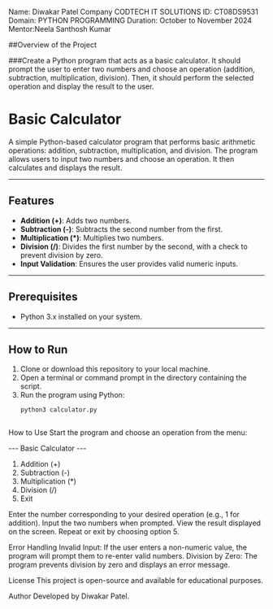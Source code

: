Name: Diwakar Patel
Company CODTECH IT SOLUTIONS
ID: CT08DS9531
Domain: PYTHON PROGRAMMING
Duration: October to November 2024
Mentor:Neela Santhosh Kumar

##Overview of the Project

###Create a Python program that acts as a basic calculator. It should prompt the user to
enter two numbers and choose an operation (addition, subtraction, multiplication,
division). Then, it should perform the selected operation and display the result to the
user.

# Basic Calculator

A simple Python-based calculator program that performs basic arithmetic operations: addition, subtraction, multiplication, and division. The program allows users to input two numbers and choose an operation. It then calculates and displays the result.

---

## Features
- **Addition (+)**: Adds two numbers.
- **Subtraction (-)**: Subtracts the second number from the first.
- **Multiplication (*)**: Multiplies two numbers.
- **Division (/)**: Divides the first number by the second, with a check to prevent division by zero.
- **Input Validation**: Ensures the user provides valid numeric inputs.

---

## Prerequisites
- Python 3.x installed on your system.

---



## How to Run

1. Clone or download this repository to your local machine.
2. Open a terminal or command prompt in the directory containing the script.
3. Run the program using Python:
   ```bash
   python3 calculator.py



How to Use
Start the program and choose an operation from the menu:

--- Basic Calculator ---
1. Addition (+)
2. Subtraction (-)
3. Multiplication (*)
4. Division (/)
5. Exit

Enter the number corresponding to your desired operation (e.g., 1 for addition).
Input the two numbers when prompted.
View the result displayed on the screen.
Repeat or exit by choosing option 5.


Error Handling
Invalid Input: If the user enters a non-numeric value, the program will prompt them to re-enter valid numbers.
Division by Zero: The program prevents division by zero and displays an error message.

License
This project is open-source and available for educational purposes.

Author
Developed by Diwakar Patel.

